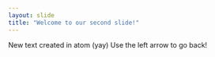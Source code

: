 ```yaml
---
layout: slide
title: "Welcome to our second slide!"
---
```

New text created in atom (yay)
Use the left arrow to go back!
